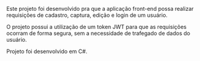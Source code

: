 Este projeto foi desenvolvido pra que a aplicação front-end possa realizar requisições de cadastro, captura, edição e login de um usuário.

O projeto possui a utilização de um token JWT para que as requisições ocorram de forma segura, sem a necessidade de trafegado de dados do usuário.

Projeto foi desenvolvido em C#.
